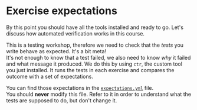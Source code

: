 # Exercise expectations

By this point you should have all the tools installed and ready to go.
Let's discuss how automated verification works in this course.

This is a testing workshop, therefore we need to check that the _tests_ you write behave as expected. It's a bit meta!\
It's not enough to know that a test failed, we also need to know _why_ it failed and what message it produced.
We do this by using `ctr`, the custom tool you just installed. It runs the tests in each exercise and compares
the outcome with a set of expectations.

You can find those expectations in
the [`expectations.yml`](https://github.com/mainmatter/rust-advanced-testing-workshop/blob/main/exercises/01_better_assertions/00_intro/expectations.yml)
file.\
You should **never** modify this file. Refer to it in order to understand what the tests are supposed to do,
but don't change it.
